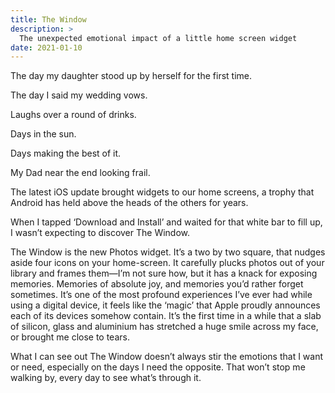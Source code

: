 ```yaml
---
title: The Window
description: >
  The unexpected emotional impact of a little home screen widget
date: 2021-01-10
---
```


The day my daughter stood up by herself for the first time.  

The day I said my wedding vows.

Laughs over a round of drinks. 

Days in the sun. 

Days making the best of it. 

My Dad near the end looking frail.

The latest iOS update brought widgets to our home screens, a trophy that Android has held above the heads of the others for years.

When I tapped ‘Download and Install’ and waited for that white bar to fill up, I wasn’t expecting to discover The Window. 

The Window is the new Photos widget. It’s a two by two square, that nudges aside four icons on your home-screen. It carefully plucks photos out of your library and frames them—I’m not sure how, but it has a knack for exposing memories. Memories of absolute joy, and memories you’d rather forget sometimes. It’s one of the most profound experiences I’ve ever had while using a digital device, it feels like the ‘magic’ that Apple proudly announces each of its devices somehow contain. It’s the first time in a while that a slab of silicon, glass and aluminium has stretched a huge smile across my face, or brought me close to tears.

What I can see out The Window doesn’t always stir the emotions that I want or need, especially on the days I need the opposite. That won’t stop me walking by, every day to see what’s through it. 
